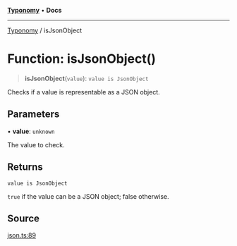 [**Typonomy**](../README.md) • **Docs**

***

[Typonomy](../globals.md) / isJsonObject

# Function: isJsonObject()

> **isJsonObject**(`value`): `value is JsonObject`

Checks if a value is representable as a JSON object.

## Parameters

• **value**: `unknown`

The value to check.

## Returns

`value is JsonObject`

`true` if the value can be a JSON object; false otherwise.

## Source

[json.ts:89](https://github.com/softcraft-development/typonomy/blob/1c47fc13034f4e53267c72ada03a418616dc092e/src/json.ts#L89)
